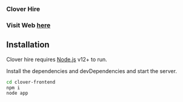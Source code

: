 ### Clover Hire

### Visit Web [here](https://clover-hire.netlify.app)

## Installation

Clover hire requires [Node.js](https://nodejs.org/) v12+ to run.

Install the dependencies and devDependencies and start the server.

```sh
cd clover-frontend
npm i
node app
```
